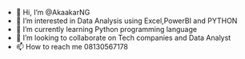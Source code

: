 - 👋 Hi, I’m @AkaakarNG
- 👀 I’m interested in Data Analysis using Excel,PowerBI and PYTHON
- 🌱 I’m currently learning Python programming language
- 💞️ I’m looking to collaborate on Tech companies and Data Analyst
- 📫 How to reach me 08130567178

<!---
AkaakarNG/AkaakarNG is a ✨ special ✨ repository because its `README.md` (this file) appears on your GitHub profile.
You can click the Preview link to take a look at your changes.
--->
